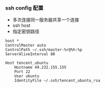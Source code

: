 ### ssh config 配置
- 多次连接同一服务器共享一个连接
- ssh host
- 指定密钥路径
```
host *
ControlMaster auto
ControlPath ~/.ssh/master-%r@%h:%p
ServerAliveInterval 80

Host tencent_ubuntu
	Hostname 49.232.155.155
	Port 22
	User ubuntu
	IdentityFile ~/.ssh/tencent_ubuntu_rsa
```